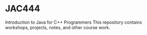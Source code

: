 # JAC444
Introduction to Java for C++ Programmers
This repository contains workshops, projects, notes, and other course work.
